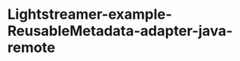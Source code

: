 Lightstreamer-example-ReusableMetadata-adapter-java-remote
==========================================================
